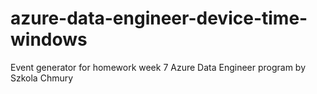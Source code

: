 # azure-data-engineer-device-time-windows
Event generator for homework week 7 Azure Data Engineer program by Szkola Chmury
